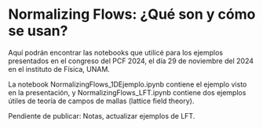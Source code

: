 # Normalizing Flows: ¿Qué son y cómo se usan?

Aquí podrán encontrar las notebooks que utilicé para los ejemplos presentados en el congreso del PCF 2024, el día 29 de noviembre del 2024 en el instituto de Física, UNAM.

La notebook NormalizingFlows_1DEjemplo.ipynb contiene el ejemplo visto en la presentación, y NormalizingFlows_LFT.ipynb contiene dos ejemplos útiles de teoría de campos de mallas (lattice field theory). 

Pendiente de publicar: Notas, actualizar ejemplos de LFT.
